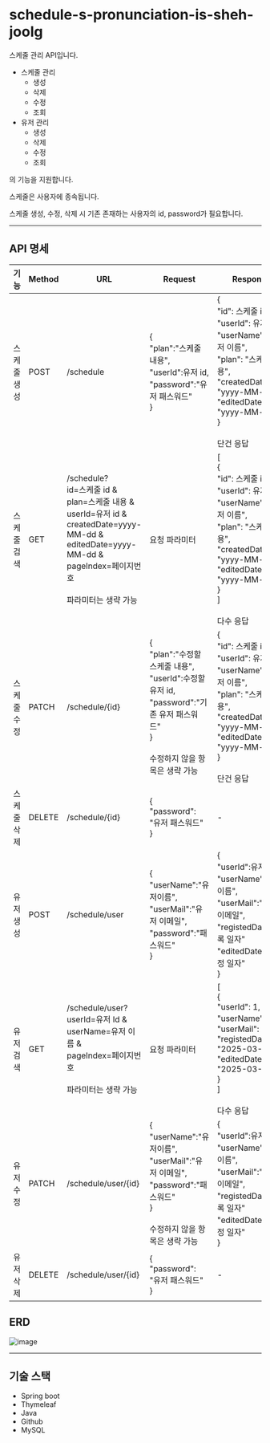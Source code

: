 # schedule-s-pronunciation-is-sheh-joolg

스케줄 관리 API입니다.
+ 스케줄 관리
    + 생성
    + 삭제
    + 수정
    + 조회
+ 유저 관리
    + 생성
    + 삭제
    + 수정
    + 조회
 
의 기능을 지원합니다.

스케줄은 사용자에 종속됩니다.

스케줄 생성, 수정, 삭제 시 기존 존재하는 사용자의 id, password가 필요합니다.

---

## API 명세

| 기능 | Method | URL                                                                                                                                                         | Request | Response | 상태코드 |
| --- | --- |-------------------------------------------------------------------------------------------------------------------------------------------------------------| --- | --- | --- |
| 스케줄 생성 | POST | /schedule                                                                                                                                                   | {<br>"plan":"스케줄 내용",<br>"userId":유저 id,<br>"password":"유저 패스워드"<br>}| {<br>"id": 스케줄 id,<br>"userId": 유저 id,<br>"userName": "유저 이름",<br>"plan": "스케줄 내용",<br>"createdDate": "yyyy-MM-dd",<br>"editedDate": "yyyy-MM-dd"<br>}<br><br>단건 응답|201: Created|
| 스케줄 검색 | GET | /schedule?<br>id=스케줄 id & <br>plan=스케줄 내용 & <br>userId=유저 id & <br>createdDate=yyyy-MM-dd & <br>editedDate=yyyy-MM-dd & <br>pageIndex=페이지번호<br> <br>파라미터는 생략 가능 | 요청 파라미터 | [<br>{<br>"id": 스케줄 id,<br>"userId": 유저 id,<br>"userName": "유저 이름",<br>"plan": "스케줄 내용",<br>"createdDate": "yyyy-MM-dd",<br>"editedDate": "yyyy-MM-dd"<br>}<br>] <br><br>다수 응답| 302: Found|
| 스케줄 수정 | PATCH | /schedule/{id}                                                                                                                                              | {<br>"plan":"수정할 스케줄 내용",<br>"userId":수정할 유저 id,<br>"password":"기존 유저 패스워드"<br>}<br><br>수정하지 않을 항목은 생략 가능| {<br>"id": 스케줄 id,<br>"userId": 유저 id,<br>"userName": "유저 이름",<br>"plan": "스케줄 내용",<br>"createdDate": "yyyy-MM-dd",<br>"editedDate": "yyyy-MM-dd"<br>}<br><br>단건 응답 | 200: OK|
| 스케줄 삭제 | DELETE | /schedule/{id}                                                                                                                                              | {<br>"password": "유저 패스워드"<br>}|-|200: OK|
| 유저 생성 | POST | /schedule/user                                                                                                                                              | {<br>"userName":"유저이름",<br>"userMail":"유저 이메일",<br>"password":"패스워드"<br>} | {<br>"userId":유저 Id,<br>"userName":"유저이름",<br>"userMail":"유저 이메일",<br>"registedDate":"등록 일자"<br>"editedDate":"수정 일자"<br>} | 201: Created|
| 유저 검색 | GET | /schedule/user?<br>userId=유저 Id & <br>userName=유저 이름 & <br>pageIndex=페이지번호<br> <br>파라미터는 생략 가능                                                              | 요청 파라미터 | [<br>{<br>"userId": 1,<br>"userName": "김",<br>"userMail": null,<br>"registedDate": "2025-03-08",<br> "editedDate": "2025-03-21"<br>}<br>] <br><br> 다수 응답| 302: Found |
| 유저 수정 | PATCH | /schedule/user/{id}                                                                                                                                         | {<br>"userName":"유저이름",<br>"userMail":"유저 이메일",<br>"password":"패스워드"<br>} <br><br>수정하지 않을 항목은 생략 가능 | {<br>"userId":유저 Id,<br>"userName":"유저이름",<br>"userMail":"유저 이메일",<br>"registedDate":"등록 일자"<br>"editedDate":"수정 일자"<br>} | 200: OK|
| 유저 삭제 | DELETE | /schedule/user/{id}                                                                                                                                         | {<br>"password": "유저 패스워드"<br>}|-|200: OK|



## ERD
![image](https://github.com/user-attachments/assets/363a572c-a856-4577-9f21-27fc794e94a0)

---

## 기술 스택
+ Spring boot
+ Thymeleaf
+ Java
+ Github
+ MySQL
